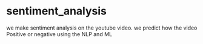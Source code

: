 # sentiment_analysis
we make sentiment analysis on the youtube video. we predict how the video Positive or negative using the NLP and ML
